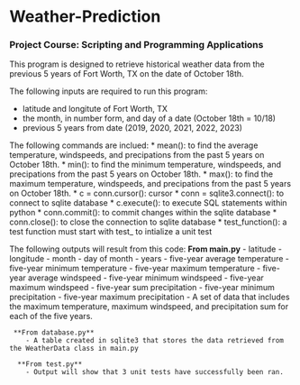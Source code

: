 # Weather-Prediction
### Project Course: Scripting and Programming Applications

This program is designed to retrieve historical weather data from the previous 5 years of Fort Worth, TX on the date of October 18th.

The following inputs are required to run this program:
* latitude and longitute of Fort Worth, TX
* the month, in number form, and day of a date (October 18th = 10/18)
* previous 5 years from date (2019, 2020, 2021, 2022, 2023) 

The following commands are inclued:
    * mean(): to find the average temperature, windspeeds, and precipations from the past 5 years on October 18th.
    * min(): to find the minimum temperature, windspeeds, and precipations from the past 5 years on October 18th.
    * max(): to find the maximum temperature, windspeeds, and precipations from the past 5 years on October 18th.
    * c = conn.cursor(): cursor
    * conn = sqlite3.connect(): to connect to sqlite database
    * c.execute(): to execute SQL statements within python
    * conn.commit(): to commit changes within the sqlite database
    * conn.close(): to close the connection to sqlite database
    * test_function(): a test function must start with test_ to intialize a unit test

The following outputs will result from this code:
    **From main.py**
        - latitude
        - longitude
        - month
        - day of month
        - years
        - five-year average temperature
        - five-year minimum temperature
        - five-year maximum temperature
        - five-year average windspeed
        - five-year minimum windspeed
        - five-year maximum windspeed
        - five-year sum precipitation
        - five-year minimum precipitation
        - five-year maximum precipitation
        - A set of data that includes the maximum temperature, maximum windspeed, and precipitation sum for each of the five years.

     **From database.py**
        - A table created in sqlite3 that stores the data retrieved from the WeatherData class in main.py

      **From test.py**
        - Output will show that 3 unit tests have successfully been ran.

